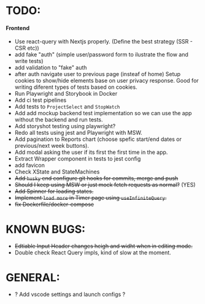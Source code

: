 # TODO:

#### Frontend

- Use react-query with Nextjs properly. (Define the best strategy (SSR - CSR etc))
- add fake "auth" (simple user/password form to ilustrate the flow and write tests)
- add validation to "fake" auth
- after auth navigate user to previous page (insteaf of home)
  Setup cookies to show/hide elements base on user privacy response. Good for writing diferent types of tests based on cookies.
- Run Playwright and Storybook in Docker
- Add ci test pipelines
- Add tests to `ProjectSelect` and `StopWatch`
- Add add mockup backend test implementation so we can use the app without the backend and run tests.
- Add storyshot testing using playwright?
- Redo all tests using jest and Playwright with MSW.
- Add pagination to Reports chart (choose spefic start/end dates or previous/next week buttons).
- Add modal asking the user if its first the first time in the app.
- Extract Wrapper component in tests to jest config
- add favicon
- Check XState and StateMachines
- ~~Add `husky` end configure git hooks for commits, merge and push~~
- ~~Should I keep using MSW or just mock fetch requests as normal?~~ (YES)
- ~~Add Spinner for loading states.~~
- ~~Implement `load more` in Timer page using `useInfiniteQuery`.~~
- ~~fix Dockerfile/docker-compose~~

# KNOWN BUGS:

- ~~Edtiable Input Header changes heigh and widht when in editing mode.~~
- Double check React Query impls, kind of slow at the moment.

# GENERAL:

- ? Add vscode settings and launch configs ?
